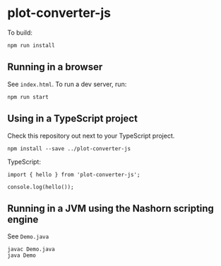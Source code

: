 # plot-converter-js

To build:

```
npm run install
```
## Running in a browser

See `index.html`. To run a dev server, run:
```
npm run start
```

## Using in a TypeScript project

Check this repository out next to your TypeScript project.

```
npm install --save ../plot-converter-js
```

TypeScript:
```
import { hello } from 'plot-converter-js';

console.log(hello());
```

## Running in a JVM using the Nashorn scripting engine

See `Demo.java`
```
javac Demo.java
java Demo
```
